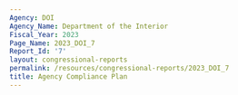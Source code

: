 ```yaml
---
Agency: DOI
Agency_Name: Department of the Interior
Fiscal_Year: 2023
Page_Name: 2023_DOI_7
Report_Id: '7'
layout: congressional-reports
permalink: /resources/congressional-reports/2023_DOI_7
title: Agency Compliance Plan
---
```

